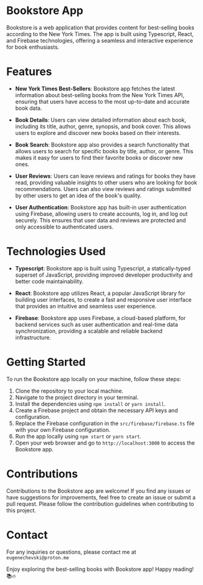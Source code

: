 # Bookstore App

Bookstore is a web application that provides content for best-selling books according to the New York Times. The app is built using Typescript, React, and Firebase technologies, offering a seamless and interactive experience for book enthusiasts.

# Features

* __New York Times Best-Sellers__: Bookstore app fetches the latest information about best-selling books from the New York Times API, ensuring that users have access to the most up-to-date and accurate book data.

* __Book Details__: Users can view detailed information about each book, including its title, author, genre, synopsis, and book cover. This allows users to explore and discover new books based on their interests.

* __Book Search__: Bookstore app also provides a search functionality that allows users to search for specific books by title, author, or genre. This makes it easy for users to find their favorite books or discover new ones.

* __User Reviews__: Users can leave reviews and ratings for books they have read, providing valuable insights to other users who are looking for book recommendations. Users can also view reviews and ratings submitted by other users to get an idea of the book's quality.

* __User Authentication__: Bookstore app has built-in user authentication using Firebase, allowing users to create accounts, log in, and log out securely. This ensures that user data and reviews are protected and only accessible to authenticated users.

# Technologies Used

* __Typescript__: Bookstore app is built using Typescript, a statically-typed superset of JavaScript, providing improved developer productivity and better code maintainability.

* __React__: Bookstore app utilizes React, a popular JavaScript library for building user interfaces, to create a fast and responsive user interface that provides an intuitive and seamless user experience.

* __Firebase__: Bookstore app uses Firebase, a cloud-based platform, for backend services such as user authentication and real-time data synchronization, providing a scalable and reliable backend infrastructure.

# Getting Started

To run the Bookstore app locally on your machine, follow these steps:

1. Clone the repository to your local machine.
2. Navigate to the project directory in your terminal.
3. Install the dependencies using `npm install` or `yarn install`.
4. Create a Firebase project and obtain the necessary API keys and configuration.
5. Replace the Firebase configuration in the `src/firebase/firebase.ts` file with your own Firebase configuration.
6. Run the app locally using `npm start` or `yarn start`.
7. Open your web browser and go to `http://localhost:3000` to access the Bookstore app.

# Contributions

Contributions to the Bookstore app are welcome! If you find any issues or have suggestions for improvements, feel free to create an issue or submit a pull request. Please follow the contribution guidelines when contributing to this project.

# Contact

For any inquiries or questions, please contact me at `eugenechevski@proton.me`

Enjoy exploring the best-selling books with Bookstore app! Happy reading! 📚🔥